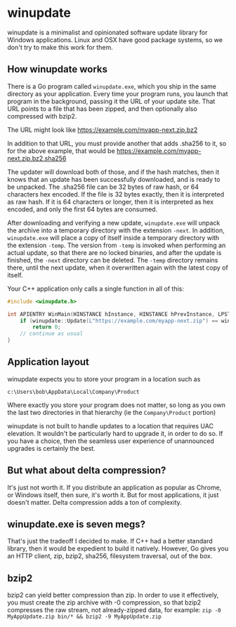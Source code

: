 # winupdate
winupdate is a minimalist and opinionated software update library for Windows applications.
Linux and OSX have good package systems, so we don't try to make this work for them.

## How winupdate works
There is a Go program called `winupdate.exe`, which you ship in the same directory as your application.
Every time your program runs, you launch that program in the background, passing it the URL
of your update site. That URL points to a file that has been zipped, and then optionally also
compressed with bzip2.

The URL might look like https://example.com/myapp-next.zip.bz2

In addition to that URL, you must provide another that adds .sha256 to it, so for the above example,
that would be https://example.com/myapp-next.zip.bz2.sha256

The updater will download both of those, and if the hash matches, then it knows that an update
has been successfully downloaded, and is ready to be unpacked. The .sha256 file can be 32 bytes
of raw hash, or 64 characters hex encoded. If the file is 32 bytes exactly, then it is interpreted
as raw hash. If it is 64 characters or longer, then it is interpreted as hex encoded, and only the
first 64 bytes are consumed.

After downloading and verifying a new update, `winupdate.exe` will unpack the archive into
a temporary directory with the extension `-next`. In addition, `winupdate.exe` will place a copy
of itself inside a temporary directory with the extension `-temp`. The version from `-temp`
is invoked when performing an actual update, so that there are no locked binaries, and after
the update is finished, the `-next` directory can be deleted. The `-temp` directory remains
there, until the next update, when it overwritten again with the latest copy of itself.

Your C++ application only calls a single function in all of this:

```cpp
#include <winupdate.h>

int APIENTRY WinMain(HINSTANCE hInstance, HINSTANCE hPrevInstance, LPSTR lpCmdLine, int nCmdShow) {
    if (winupdate::Update(L"https://example.com/myapp-next.zip") == winupdate::Action::ExitNow)
        return 0;
    // continue as usual
}
```

## Application layout
winupdate expects you to store your program in a location such as

    c:\Users\bob\AppData\Local\Company\Product

Where exactly you store your program does not matter, so long as you own the last two directories in that
hierarchy (ie the `Company\Product` portion)

winupdate is not built to handle updates to a location that requires UAC elevation. It wouldn't be particularly
hard to upgrade it, in order to do so. If you have a choice, then the seamless user experience of
unannounced upgrades is certainly the best.

## But what about delta compression?
It's just not worth it. If you distribute an application as popular as Chrome, or Windows itself,
then sure, it's worth it. But for most applications, it just doesn't matter. Delta compression
adds a ton of complexity.

## winupdate.exe is seven megs?
That's just the tradeoff I decided to make. If C++ had a better standard library, then it would be
expedient to build it natively. However, Go gives you an HTTP client, zip, bzip2, sha256, filesystem traversal, out of the
box.

## bzip2
bzip2 can yield better compression than zip. In order to use it effectively, you must create the zip
archive with -0 compression, so that bzip2 compresses the raw stream, not already-zipped data, for example: 
`zip -0 MyAppUpdate.zip bin/* && bzip2 -9 MyAppUpdate.zip`